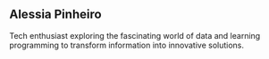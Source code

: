 ## Alessia Pinheiro 

Tech enthusiast exploring the fascinating world of data and learning programming to transform information into innovative solutions.

